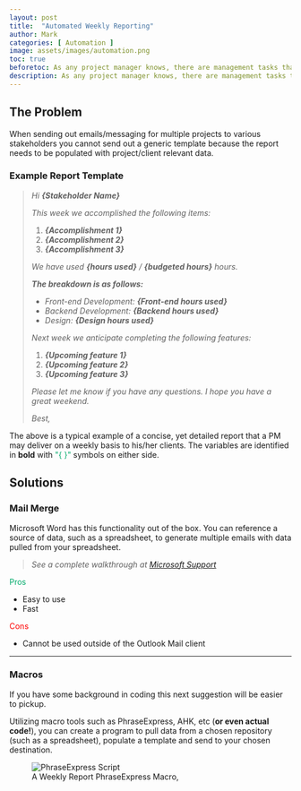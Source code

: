 ```yaml
---
layout: post
title:  "Automated Weekly Reporting"
author: Mark
categories: [ Automation ]
image: assets/images/automation.png
toc: true
beforetoc: As any project manager knows, there are management tasks that are handled on a repetitive basis and seemingly could be automated were it not for small nuances. This article addresses weekly reporting and potential solutions for automation.
description: As any project manager knows, there are management tasks that are handled on a repetitive basis and seemingly could be automated were it not for small nuances. This article addresses weekly reporting and potential solutions for automation.
---
```

## The Problem

When sending out emails/messaging for multiple projects to various stakeholders you cannot send out a generic template because the report needs to be populated with project/client relevant data.

### Example Report Template

> _Hi **{Stakeholder Name}**_
> 
> _This week we accomplished the following items:_
> 
> 1.  _**{Accomplishment 1}**_
> 2.  _**{Accomplishment 2}**_
> 3.  _**{Accomplishment 3}**_
> 
> _We have used **{hours used}** / **{budgeted hours}** hours._
> 
> **_The breakdown is as follows:_**
> 
> -   _Front-end Development: **{Front-end hours used}**_
> -   _Backend Development: **{Backend hours used}**_
> -   _Design: **{Design hours used}**_
> 
> _Next week we anticipate completing the following features:_
> 
> 1.  _**{Upcoming feature 1}**_
> 2.  _**{Upcoming feature 2}**_
> 3.  _**{Upcoming feature 3}**_
> 
> _Please let me know if you have any questions. I hope you have a great weekend._
> 
> _Best,_

The above is a typical example of a concise, yet detailed report that a PM may deliver on a weekly basis to his/her clients. The variables are identified in  **bold**  with <font color="#00ab6b">"{ }"</font> symbols on either side.
  
## Solutions

### Mail Merge

Microsoft Word has this functionality out of the box. You can reference a source of data, such as a spreadsheet, to generate multiple emails with data pulled from your spreadsheet.
  
>_See a complete walkthrough at  [Microsoft Support](https://support.microsoft.com/en-us/office/use-mail-merge-to-send-bulk-email-messages-0f123521-20ce-4aa8-8b62-ac211dedefa4)_

<font color="#00ab6b">Pros</font>	
<ul><li>Easy to use</li><li>Fast</li></ul>

<font color="red">Cons</font>
<ul><li>Cannot be used outside of the Outlook Mail client</li></ul>

___  

### Macros

If you have some background in coding this next suggestion will be easier to pickup.

Utilizing macro tools such as PhraseExpress, AHK, etc (**or even actual code!**), you can create a program to pull data from a chosen repository (such as a spreadsheet), populate a template and send to your chosen destination.
<figure>
    <img src="/assets/images/pexpress.jpg"
         alt="PhraseExpress Script">
    <figcaption>A Weekly Report PhraseExpress Macro,</figcaption>
</figure>

